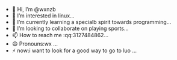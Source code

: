 - 👋 Hi, I’m @wxnzb
- 👀 I’m interested in linux...
- 🌱 I’m currently learning a specialb spirit towards programming...
- 💞️ I’m looking to collaborate on playing sports...
- 📫 How to reach me :qq:3127484862...
- 😄 Pronouns:wx ...
- ⚡ now:i want to look for a good way to go to luo ...

<!---
wxnzb/wxnzb is a ✨ special ✨ repository because its `README.md` (this file) appears on your GitHub profile.
You can click the Preview link to take a look at your changes.
--->
